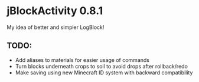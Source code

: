 jBlockActivity 0.8.1
==============

My idea of better and simpler LogBlock!

## TODO: 
* Add aliases to materials for easier usage of commands
* Turn blocks underneath crops to soil to avoid drops after rollback/redo
* Make saving using new Minecraft ID system with backward compatibility
